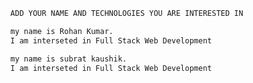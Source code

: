 ```bash
  ADD YOUR NAME AND TECHNOLOGIES YOU ARE INTERESTED IN
```

```bash
  my name is Rohan Kumar.
  I am interseted in Full Stack Web Development
```
```bash
  my name is subrat kaushik.
  I am interseted in Full Stack Web Development
```


